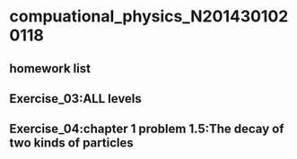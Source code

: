 # compuational_physics_N2014301020118
## homework list 

## Exercise_03:ALL levels
## Exercise_04:chapter 1 problem 1.5:The decay of two kinds of particles
